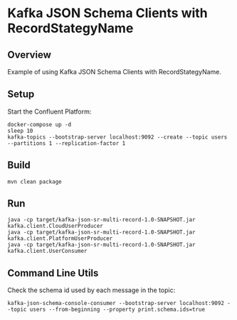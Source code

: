 # Kafka JSON Schema Clients with RecordStategyName

## Overview

Example of using Kafka JSON Schema Clients with RecordStategyName.

## Setup

Start the Confluent Platform:

```
docker-compose up -d
sleep 10
kafka-topics --bootstrap-server localhost:9092 --create --topic users --partitions 1 --replication-factor 1
```

## Build

```
mvn clean package
```

## Run

```
java -cp target/kafka-json-sr-multi-record-1.0-SNAPSHOT.jar kafka.client.CloudUserProducer
java -cp target/kafka-json-sr-multi-record-1.0-SNAPSHOT.jar kafka.client.PlatformUserProducer
java -cp target/kafka-json-sr-multi-record-1.0-SNAPSHOT.jar kafka.client.UserConsumer
```

## Command Line Utils

Check the schema id used by each message in the topic:

```
kafka-json-schema-console-consumer --bootstrap-server localhost:9092 --topic users --from-beginning --property print.schema.ids=true 
```